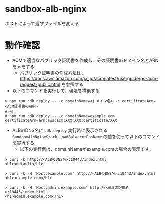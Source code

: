 # sandbox-alb-nginx

ホストによって返すファイルを変える

# 動作確認
- ACMで適当なパブリック証明書を作成し、その証明書のドメイン名とARNをメモする
  - パブリック証明書の作成方法は、 https://docs.aws.amazon.com/ja_jp/acm/latest/userguide/gs-acm-request-public.html を参照する
- 以下のコマンドを実行して、環境を構築する

```shell
> npm run cdk deploy -- -c domainName=<ドメイン名> -c certificateArn=<ACM証明書のARN>
# 例
# npm run cdk deploy -- -c domainName=example.com certificateArn=arn:aws:acm:XXX:XXX:certificate/XXX
```

- ALBのDNS名に `cdk deploy` 実行時に表示される `SandboxAlbNginxStack.LoadBalancerDnsName` の値を使って以下のコマンドを実行する
  - 以下の実行例は、domainNameがexample.comの場合の表示です。

```shell
> curl -k http://<ALBのDNS名>:10443/index.html
<h1><default</h1>

> curl -k -H 'Host:example.com' http://<ALBのDNS名>:10443/index.html
<h1><example.com</h1>

> curl -k -H 'Host:admin.example.com' http://<ALBのDNS名>:10443/index.html
<h1>admin.example.com</h1>
```
